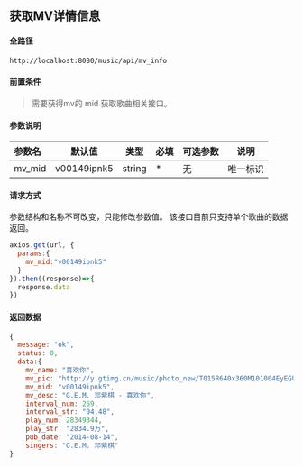 ## 获取MV详情信息

#### 全路径

```
http://localhost:8080/music/api/mv_info
```

#### 前置条件

> 需要获得mv的 mid 
> 获取歌曲相关接口。

#### 参数说明

| 参数名   | 默认值 | 类型   | 必填 | 可选参数                          | 说明               |
| :------- | ------ | ------ | ---- | --------------------------------- | ------------------ |
| mv_mid | v00149ipnk5 | string | *    | 无 | 唯一标识 |


#### 请求方式

参数结构和名称不可改变，只能修改参数值。
该接口目前只支持单个歌曲的数据返回。

```js
axios.get(url, {
  params:{
    mv_mid:"v00149ipnk5"
  }  
}).then((response)=>{
  response.data
})
```

#### 返回数据

```js
{
  message: "ok",
  status: 0,
  data:{
    mv_name: "喜欢你",
    mv_pic: "http://y.gtimg.cn/music/photo_new/T015R640x360M101004EyEGU1Z2O9b.jpg",
    mv_mid: "v00149ipnk5",
    mv_desc: "G.E.M. 邓紫棋 - 喜欢你",
    interval_num: 269,
    interval_str: "04.48",
    play_num: 28349344,
    play_str: "2834.9万",
    pub_date: "2014-08-14",
    singers: "G.E.M. 邓紫棋"
}
```

